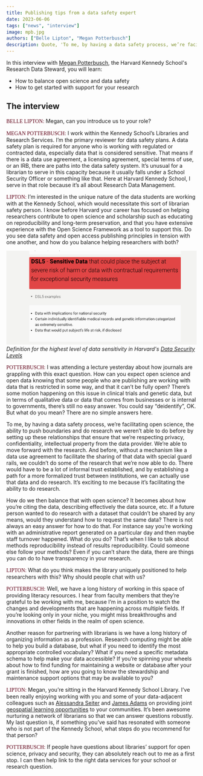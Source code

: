 ```yaml
---
title: Publishing tips from a data safety expert
date: 2023-06-06
tags: ["news", "interview"]
image: mpb.jpg
authors: ["Belle Lipton", "Megan Potterbusch"]
description: Quote, 'To me, by having a data safety process, we’re facilitating open science, the ability to push boundaries and do research we weren’t able to do before by setting up these relationships that ensure that we’re respecting privacy, confidentiality, intellectual property from the data provider. We’re able to move forward with the research... How do we then balance that with open science?' In this article Harvard Map Collection GIS Librarian Belle Lipton interviews Harvard Kennedy School Data Safety Librarian Megan Potterbusch. 
---
```


In this interview with [Megan Potterbusch](https://library.harvard.edu/staff/megan-potterbusch), the Harvard Kennedy School's Research Data Steward, you will learn:

- How to balance open science and data safety
- How to get started with support for your research

## The interview

<span style="font-family:lorabold;color:#5f0217;">BELLE LIPTON:</span> Megan, can you introduce us to your role?

<span style="font-family:lorabold;color:#5f0217;">MEGAN POTTERBUSCH:</span> I work within the Kennedy School’s Libraries and Research Services. I’m the primary reviewer for data safety plans. A data safety plan is required for anyone who is working with regulated or contracted data, especially data that is considered sensitive. That means if there is a data use agreement, a licensing agreement, special terms of use, or an IRB, there are paths into the data safety system. It’s unusual for a librarian to serve in this capacity because it usually falls under a School Security Officer or something like that. Here at Harvard Kennedy School, I serve in that role because it’s all about Research Data Management.

<span style="font-family:lorabold;color:#5f0217;">LIPTON:</span> I’m interested in the unique nature of the data students are working with at the Kennedy School, which would necessitate this sort of librarian safety person.  I know before Harvard your career has focused on helping researchers contribute to open science and scholarship such as educating on reproducibility and long-term preservation, and that you have extensive experience with the Open Science Framework as a tool to support this. Do you see data safety and open access publishing principles in tension with one another, and how do you balance helping researchers with both?


![Specifications for Harvard's Data Security Level 5 category](media/dsl-5.png)
_Definition for the highest level of data sensitivity in Harvard's [Data Security Levels](https://security.harvard.edu/data-security-levels-research-data-examples)_



<span style="font-family:lorabold;color:#5f0217;">POTTERBUSCH:</span>  I was attending a lecture yesterday about how journals are grappling with this exact question. How can you expect open science and open data knowing that some people who are publishing are working with data that is restricted in some way, and that it can’t be fully open? There’s some motion happening on this issue in clinical trials and genetic data, but in terms of qualitative data or data that comes from businesses or is internal to governments, there’s still no easy answer. You could say “deidentify”, OK. But what do you mean? There are no simple answers here.

To me, by having a data safety process, we’re facilitating open science, the ability to push boundaries and do research we weren’t able to do before by setting up these relationships that ensure that we’re respecting privacy, confidentiality, intellectual property from the data provider. We’re able to move forward with the research. And before, without a mechanism like a data use agreement to facilitate the sharing of that data with special guard rails, we couldn’t do some of the research that we’re now able to do. There would have to be a lot of informal trust established, and by establishing a path for a more formalized trust between institutions, we can actually use that data and do research. It’s exciting to me because it’s facilitating the ability to do research.

How do we then balance that with open science? It becomes about how you’re citing the data, describing effectively the data source, etc. If a future person wanted to do research with a dataset that couldn’t be shared by any means, would they understand how to request the same data? There is not always an easy answer for how to do that. For instance say you’re working with an administrative report generated on a particular day and then maybe staff turnover happened. What do you do? That’s when I like to talk about methods reproducibility instead of results reproducibility. Could someone else follow your methods? Even if you can’t share the data, there are things you can do to have transparency in your research.



<span style="font-family:lorabold;color:#5f0217;">LIPTON:</span> 
What do you think makes the library uniquely positioned to help researchers with this? Why should people chat with us?


<span style="font-family:lorabold;color:#5f0217;">POTTERBUSCH:</span> Well, we have a long history of working in this space of providing literacy resources. I hear from faculty members that they’re grateful to be working with me, because I’m in a position to watch the changes and developments that are happening across multiple fields. If you’re looking only in your niche, you might miss breakthroughs and innovations in other fields in the realm of open science.

Another reason for partnering with librarians is we have a long history of organizing information as a profession. Research computing might be able to help you build a database, but what if you need to identify the most appropriate controlled vocabulary? What if you need a specific metadata schema to help make your data accessible? If you’re spinning your wheels about how to find funding for maintaining a website or database after your grant is finished, how are you going to know the stewardship and maintenance support options that may be available to you?


<span style="font-family:lorabold;color:#5f0217;">LIPTON:</span> Megan, you’re sitting in the Harvard Kennedy School Library. I’ve been really enjoying working with you and some of your data-adjacent colleagues such as [Alessandra Seiter](https://library.harvard.edu/staff/alessandra-seiter) and [James Adams](https://library.harvard.edu/staff/james-adams) on providing joint [geospatial learning opportunities](https://www.hks.harvard.edu/events/programming-pizza-introduction-gis-workshop) to your communities. It’s been awesome nurturing a network of librarians so that we can answer questions robustly. My last question is, if something you’ve said has resonated with someone who is not part of the Kennedy School, what steps do you recommend for that person?


<span style="font-family:lorabold;color:#5f0217;">POTTERBUSCH:</span> 
If people have questions about libraries’ support for open science, privacy and security, they can absolutely reach out to me as a first stop. I can then help link to the right data services for your school or research question.